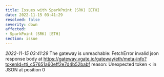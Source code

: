 ```yaml
---
title: Issues with SparkPoint (SRK) [ETH]
date: 2022-11-15 03:41:29
resolved: false
severity: down
affected:
- SparkPoint (SRK) [ETH]
section: issue
---
```


*2022-11-15 03:41:29* The gateway is unreachable: FetchError invalid json response body at https://gateway.vgate.io/gateway/eth/meta-info?tokenId=tti_c57651a60eff2e7d4b52babf reason: Unexpected token < in JSON at position 0